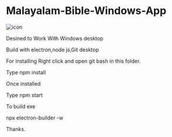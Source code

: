 # Malayalam-Bible-Windows-App
![icon](https://user-images.githubusercontent.com/44194211/128596074-8c974d17-7757-4669-8740-f9fc8eb4442f.png)

Desined to Work With Windows desktop

Build with  electron,node js,Git desktop

For installing
Right click and open git bash in this folder.

Type npm install

Once installed 

Type npm start

To build exe

npx electron-builder -w

Thanks.

